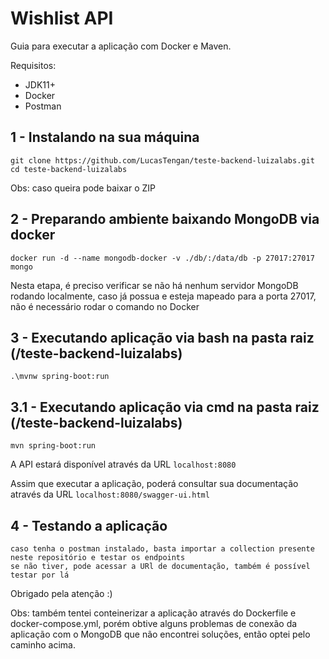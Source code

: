 # Wishlist API
Guia para executar a aplicação com Docker e Maven.

Requisitos:

- JDK11+
- Docker
- Postman

## 1 - Instalando na sua máquina
```
git clone https://github.com/LucasTengan/teste-backend-luizalabs.git
cd teste-backend-luizalabs
```
Obs: caso queira pode baixar o ZIP


## 2 - Preparando ambiente baixando MongoDB via docker
```
docker run -d --name mongodb-docker -v ./db/:/data/db -p 27017:27017 mongo
```
Nesta etapa, é preciso verificar se não há nenhum servidor MongoDB rodando localmente, caso já possua e esteja mapeado para a porta 27017, não é necessário rodar o comando no Docker
## 3 - Executando aplicação via bash na pasta raiz (/teste-backend-luizalabs)
```
.\mvnw spring-boot:run
```
## 3.1 - Executando aplicação via cmd na pasta raiz (/teste-backend-luizalabs)
```
mvn spring-boot:run
```

A API estará disponível através da URL `localhost:8080`

Assim que executar a aplicação, poderá consultar sua documentação através da URL `localhost:8080/swagger-ui.html`

## 4 - Testando a aplicação
```
caso tenha o postman instalado, basta importar a collection presente neste repositório e testar os endpoints
se não tiver, pode acessar a URl de documentação, também é possível testar por lá
```
Obrigado pela atenção :)

Obs: também tentei conteinerizar a aplicação através do Dockerfile e docker-compose.yml, porém obtive alguns problemas de conexão da aplicação com o MongoDB que não encontrei soluções, então optei pelo caminho acima.
